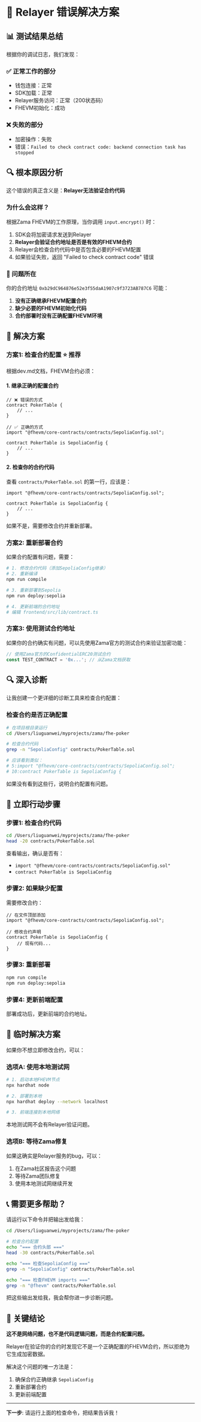 # 🎯 Relayer 错误解决方案

## 📊 测试结果总结

根据你的调试日志，我们发现：

### ✅ 正常工作的部分
- 钱包连接：正常
- SDK加载：正常  
- Relayer服务访问：正常（200状态码）
- FHEVM初始化：成功

### ❌ 失败的部分
- 加密操作：失败
- 错误：`Failed to check contract code: backend connection task has stopped`

## 🔍 根本原因分析

这个错误的真正含义是：**Relayer无法验证合约代码**

### 为什么会这样？

根据Zama FHEVM的工作原理，当你调用 `input.encrypt()` 时：

1. SDK会将加密请求发送到Relayer
2. **Relayer会验证合约地址是否是有效的FHEVM合约**
3. Relayer会检查合约代码中是否包含必要的FHEVM配置
4. 如果验证失败，返回 "Failed to check contract code" 错误

### 🚨 问题所在

你的合约地址 `0xb29dC964876e52e3f55daA1907c9f3723AB787C6` 可能：

1. **没有正确继承FHEVM配置合约**
2. **缺少必要的FHEVM初始化代码**
3. **合约部署时没有正确配置FHEVM环境**

## 🔧 解决方案

### 方案1: 检查合约配置 ⭐ 推荐

根据dev.md文档，FHEVM合约必须：

#### 1. 继承正确的配置合约

```solidity
// ❌ 错误的方式
contract PokerTable {
    // ...
}

// ✅ 正确的方式
import "@fhevm/core-contracts/contracts/SepoliaConfig.sol";

contract PokerTable is SepoliaConfig {
    // ...
}
```

#### 2. 检查你的合约代码

查看 `contracts/PokerTable.sol` 的第一行，应该是：

```solidity
import "@fhevm/core-contracts/contracts/SepoliaConfig.sol";

contract PokerTable is SepoliaConfig {
    // ...
}
```

如果不是，需要修改合约并重新部署。

### 方案2: 重新部署合约

如果合约配置有问题，需要：

```bash
# 1. 修改合约代码（添加SepoliaConfig继承）
# 2. 重新编译
npm run compile

# 3. 重新部署到Sepolia
npm run deploy:sepolia

# 4. 更新前端的合约地址
# 编辑 frontend/src/lib/contract.ts
```

### 方案3: 使用测试合约地址

如果你的合约确实有问题，可以先使用Zama官方的测试合约来验证加密功能：

```javascript
// 使用Zama官方的ConfidentialERC20测试合约
const TEST_CONTRACT = '0x...'; // 从Zama文档获取
```

## 🔍 深入诊断

让我创建一个更详细的诊断工具来检查合约配置：

### 检查合约是否正确配置

```bash
# 在项目根目录运行
cd /Users/liuguanwei/myprojects/zama/fhe-poker

# 检查合约代码
grep -n "SepoliaConfig" contracts/PokerTable.sol

# 应该看到类似：
# 5:import "@fhevm/core-contracts/contracts/SepoliaConfig.sol";
# 10:contract PokerTable is SepoliaConfig {
```

如果没有看到这些行，说明合约配置有问题。

## 📝 立即行动步骤

### 步骤1: 检查合约代码

```bash
cd /Users/liuguanwei/myprojects/zama/fhe-poker
head -20 contracts/PokerTable.sol
```

查看输出，确认是否有：
- `import "@fhevm/core-contracts/contracts/SepoliaConfig.sol"`
- `contract PokerTable is SepoliaConfig`

### 步骤2: 如果缺少配置

需要修改合约：

```solidity
// 在文件顶部添加
import "@fhevm/core-contracts/contracts/SepoliaConfig.sol";

// 修改合约声明
contract PokerTable is SepoliaConfig {
    // 现有代码...
}
```

### 步骤3: 重新部署

```bash
npm run compile
npm run deploy:sepolia
```

### 步骤4: 更新前端配置

部署成功后，更新前端的合约地址。

## 🎯 临时解决方案

如果你不想立即修改合约，可以：

### 选项A: 使用本地测试网

```bash
# 1. 启动本地FHEVM节点
npx hardhat node

# 2. 部署到本地
npx hardhat deploy --network localhost

# 3. 前端连接到本地网络
```

本地测试网不会有Relayer验证问题。

### 选项B: 等待Zama修复

如果这确实是Relayer服务的bug，可以：
1. 在Zama社区报告这个问题
2. 等待Zama团队修复
3. 使用本地测试网继续开发

## 📞 需要更多帮助？

请运行以下命令并把输出发给我：

```bash
cd /Users/liuguanwei/myprojects/zama/fhe-poker

# 检查合约配置
echo "=== 合约头部 ==="
head -30 contracts/PokerTable.sol

echo "=== 检查SepoliaConfig ==="
grep -n "SepoliaConfig" contracts/PokerTable.sol

echo "=== 检查FHEVM imports ==="
grep -n "@fhevm" contracts/PokerTable.sol
```

把这些输出发给我，我会帮你进一步诊断问题。

## 🔑 关键结论

**这不是网络问题，也不是代码逻辑问题，而是合约配置问题。**

Relayer在验证你的合约时发现它不是一个正确配置的FHEVM合约，所以拒绝为它生成加密数据。

解决这个问题的唯一方法是：
1. 确保合约正确继承 `SepoliaConfig`
2. 重新部署合约
3. 更新前端配置

---

**下一步**: 请运行上面的检查命令，把结果告诉我！
